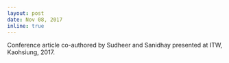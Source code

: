 ```yaml
---
layout: post
date: Nov 08, 2017
inline: true
---
```


Conference article co-authored by Sudheer and Sanidhay presented at ITW, Kaohsiung, 2017.
